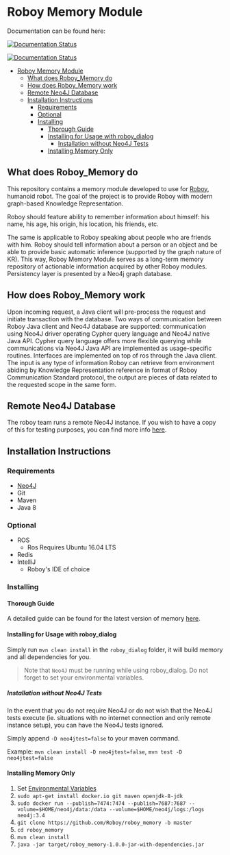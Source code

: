 # Roboy Memory Module

Documentation can be found here:

[![Documentation Status](https://readthedocs.org/projects/roboy-memory/badge/?version=latest)](http://roboy-memory.readthedocs.io/en/latest/?badge=latest)

[![Documentation Status](https://readthedocs.org/projects/roboy-memory/badge/?version=docs)](http://roboy-memory.readthedocs.io/en/develop/?badge=develop)

- [Roboy Memory Module](#roboy-memory-module)
    - [What does Roboy_Memory do](#what-does-roboymemory-do)
    - [How does Roboy_Memory work](#how-does-roboymemory-work)
    - [Remote Neo4J Database](#remote-neo4j-database)
    - [Installation Instructions](#installation-instructions)
        - [Requirements](#requirements)
        - [Optional](#optional)
        - [Installing](#installing)
            - [Thorough Guide](#thorough-guide)
            - [Installing for Usage with roboy_dialog](#installing-for-usage-with-roboydialog)
                - [Installation without Neo4J Tests](#installation-without-neo4j-tests)
            - [Installing Memory Only](#installing-memory-only)

## What does Roboy_Memory do

This repository contains a memory module developed to use for [Roboy](roboy.org), humanoid robot.
The goal of the project is to provide Roboy with modern graph-based Knowledge Representation.

Roboy should feature ability to remember information about himself: his name, his age, his origin, his location, his friends,
etc.

The same is applicable to Roboy speaking about people who are friends with him. Roboy should tell information about a person or an object and be able to provide basic automatic inference (supported by the graph nature of KR). This way, Roboy Memory Module serves as a long-term memory repository of actionable information acquired by other Roboy modules. Persistency layer is presented by a Neo4j graph database.

## How does Roboy_Memory work

Upon incoming request, a Java client will pre-process the request and initiate transaction with the database. Two ways of communication between Roboy Java client and Neo4J database are supported: communication using Neo4J driver operating Cypher query language and Neo4J native Java API. Cypher query language offers more flexible querying while communications via Neo4J Java API are implemented as usage-specific routines. Interfaces are implemented on top of ros through the Java client. The input is any type of information Roboy can retrieve from environment abiding by Knowledge Representation reference in format of Roboy Communication Standard protocol, the output are pieces of data related to the requested scope in the same form.

## Remote Neo4J Database

The roboy team runs a remote Neo4J instance. If you wish to have a copy of this for testing purposes, you can find more info [here](https://roboy-memory.readthedocs.io/en/latest/Usage/1_getting_started.html#local-neo4j-instance).

## Installation Instructions

### Requirements

- [Neo4J](https://roboy-memory.readthedocs.io/en/latest/Usage/0_installation.html#local-neo4j-instance)
- Git
- Maven
- Java 8

### Optional

- ROS
    - Ros Requires Ubuntu 16.04 LTS
- Redis
- IntelliJ
    - Roboy's IDE of choice

### Installing

#### Thorough Guide

A detailed guide can be found for the latest version of memory [here](https://roboy-memory.readthedocs.io/en/latest/Usage/0_installation.html).

#### Installing for Usage with roboy_dialog

Simply run `mvn clean install` in the `roboy_dialog` folder, it will build memory and all dependencies for you.

> Note that `Neo4J` must be running while using roboy_dialog. Do not forget to set your environmental variables.

##### Installation without Neo4J Tests

In the event that you do not require Neo4J or do not wish that the Neo4J tests execute (ie. situations with no internet connection and only remote instance setup), you can have the Neo4J tests ignored.

Simply append `-D neo4jtest=false` to your maven command.

Example: `mvn clean install -D neo4jtest=false`, `mvn test -D neo4jtest=false`

#### Installing Memory Only

1. Set [Environmental Variables](https://roboy-memory.readthedocs.io/en/latest/Usage/1_getting_started.html#configuring-the-package)
2. `sudo apt-get install docker.io git maven openjdk-8-jdk`
3. `sudo docker run --publish=7474:7474 --publish=7687:7687 --volume=$HOME/neo4j/data:/data --volume=$HOME/neo4j/logs:/logs neo4j:3.4`
4. `git clone https://github.com/Roboy/roboy_memory -b master`
5. `cd roboy_memory`
6. `mvn clean install`
7. `java -jar target/roboy_memory-1.0.0-jar-with-dependencies.jar`

